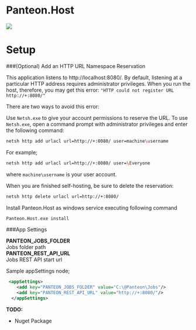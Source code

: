 # Panteon.Host

![](https://github.com/PanteonProject/panteon-dashboard/blob/master/misc/path4141.png)  

Setup
=====================================================================

###(Optional) Add an HTTP URL Namespace Reservation

This application listens to http://localhost:8080/. By default, listening at a particular HTTP address requires administrator privileges. When you run the host, therefore, you may get this error: `"HTTP could not register URL http://+:8080/"`   

There are two ways to avoid this error:

Use `Netsh.exe` to give your account permissions to reserve the URL.
To use `Netsh.exe`, open a command prompt with administrator privileges and enter the following command:  

```sh
netsh http add urlacl url=http://+:8080/ user=machine\username
``` 

For example;
```sh
netsh http add urlacl url=http://+:8080/ user=\Everyone
```
where `machine\username` is your user account.

When you are finished self-hosting, be sure to delete the reservation:
```sh
netsh http delete urlacl url=http://+:8080/
```



Install Panteon.Host as windows service executing following command
```sh
Panteon.Host.exe install
```

###App Settings

**PANTEON_JOBS_FOLDER**  
Jobs folder path  
**PANTEON_REST_API_URL**  
Jobs REST API start url  

Sample appSettings node;  
```xml
 <appSettings>
    <add key="PANTEON_JOBS_FOLDER" value="C:\@Panteon\Jobs"/>
    <add key="PANTEON_REST_API_URL" value="http://+:8080/"/>
  </appSettings>
```

**TODO:**
- Nuget Package
